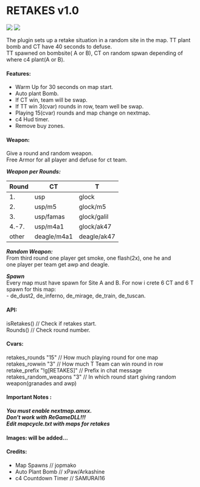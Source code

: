 # RETAKES v1.0

![](https://img.shields.io/badge/version-1.0-green?style=for-the-badge)
![](https://img.shields.io/badge/alghtryer@gmail.com-black?logo=gmail&style=for-the-badge)


The plugin sets up a retake situation in a random site in the map. TT plant bomb and CT have 40 seconds to defuse. \
TT spawned on bombsite( A or B), CT on random spwan depending of where c4 plant(A or B). 

#### Features: 
- Warm Up for 30 seconds on map start. 
- Auto plant Bomb. 
- If CT win, team will be swap.
- If TT win 3(cvar) rounds in row, team well be swap.
- Playing 15(cvar) rounds and map change on nextmap.
- c4 Hud timer.
- Remove buy zones.

#### Weapon:
Give a round and random weapon. \
Free Armor for all player and defuse for ct team. 
	
***Weapon per Rounds:***  
	
|Round	| CT		| T		
| --- | --- | --- |
|1.   |   usp	|	glock |
|2.| usp/m5	|	glock/m5 |	
|3.	|usp/famas |	glock/galil |
|4.-7.	| usp/m4a1 |	glock/ak47 |
|other	| deagle/m4a1	| deagle/ak47 |

***Random Weapon:*** \
From third round one player get smoke, one flash(2x), one he and \
one player per team get awp and deagle.

***Spawn*** \
Every map must have spawn for Site A and B. For now i crete 6 CT and 6 T spawn for this map: \
	- de_dust2, de_inferno, de_mirage, de_train, de_tuscan.

#### API:
isRetakes()	// Check if retakes start. \
Rounds()	// Check round number.	
		
#### Cvars:
retakes_rounds "15"			// How much playing round for one map \
retakes_rowwin "3"			// How much T Team can win round in row \
retake_prefix "!g[RETAKES]"		// Prefix in chat message \
retakes_random_weapons "3"		// In which round start giving random weapon(granades and awp) 


#### Important Notes :
***You must enable nextmap.amxx.*** \
***Don't work with ReGameDLL!!!*** \
***Edit mapcycle.txt with maps for retakes*** 

#### Images: will be added...


#### Credits:
- Map Spawns 			// jopmako 
- Auto Plant Bomb		// xPaw/Arkashine
- c4 Countdown Timer		// SAMURAI16 
